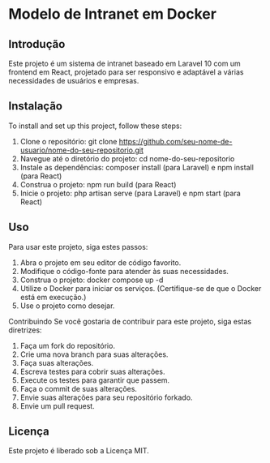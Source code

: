 # **Modelo de Intranet em Docker**
## **Introdução**
Este projeto é um sistema de intranet baseado em Laravel 10 com um frontend em React, projetado para ser responsivo e adaptável a várias necessidades de usuários e empresas.

## **Instalação**
To install and set up this project, follow these steps:

1. Clone o repositório: git clone https://github.com/seu-nome-de-usuario/nome-do-seu-repositorio.git
2. Navegue até o diretório do projeto: cd nome-do-seu-repositorio
3. Instale as dependências: composer install (para Laravel) e npm install (para React)
4. Construa o projeto: npm run build (para React)
5. Inicie o projeto: php artisan serve (para Laravel) e npm start (para React)

## **Uso**
Para usar este projeto, siga estes passos:

1. Abra o projeto em seu editor de código favorito.
2. Modifique o código-fonte para atender às suas necessidades.
3. Construa o projeto: docker compose up -d
4. Utilize o Docker para iniciar os serviços. (Certifique-se de que o Docker está em execução.)
5. Use o projeto como desejar.

Contribuindo
Se você gostaria de contribuir para este projeto, siga estas diretrizes:

1. Faça um fork do repositório.
2. Crie uma nova branch para suas alterações.
3. Faça suas alterações.
4. Escreva testes para cobrir suas alterações.
5. Execute os testes para garantir que passem.
6. Faça o commit de suas alterações.
7. Envie suas alterações para seu repositório forkado.
8. Envie um pull request.

## **Licença**
Este projeto é liberado sob a Licença MIT.
